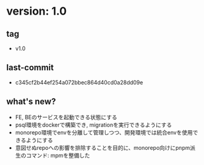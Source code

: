 # version: 1.0
## tag
 - v1.0
## last-commit
 - c345cf2b44ef254a072bbec864d40cd0a28dd09e
## what's new?
 - FE, BEのサービスを起動できる状態にする
 - psql環境をdockerで構築でき, migrationを実行できるようにする
 - monorepo環境でenvを分離して管理しつつ、開発環境では統合envを使用できるようにする
 - 意図せぬrepoへの影響を排除することを目的に、monorepo向けにpnpm派生のコマンド: mpmを整備した